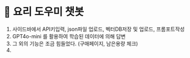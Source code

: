 # 💬 요리 도우미 챗봇

1. 사이드바에서 API키입력, json파일 업로드, 벡터DB저장 및 업로드, 프롬포트작성
2. GPT4o-mini 를 활용하여 학습된 데이터에 의해 답변
3. 그 외의 기능은 조금 힘들었다. (구매페이지, 남은용량 체크)
4. 
